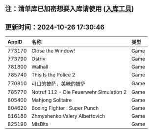## 注：清单库已加密想要入库请使用 ([入库工具](https://github.com/BlankTMing/ManifestAutoUpdate/releases))

## 更新时间：2024-10-26 17:30:46
| AppID | 名称 | 类型  |
| :-------------------- | :----------------------------- | :----------- |
| 773170 | Close the Window!| Game |
| 773790 | Ostriv| Game |
| 781800 | Walhall| Game |
| 785740 | This Is the Police 2| Game |
| 770810 | 可口的披萨，美味的披萨| Game |
| 785770 | Notruf 112 - Die Feuerwehr Simulation 2| Game |
| 805400 | Mahjong Solitaire| Game |
| 804620 | Boxing Fighter : Super Punch| Game |
| 816180 | Zhmyshenko Valery Albertovich| Game |
| 825190 | MisBits| Game |

